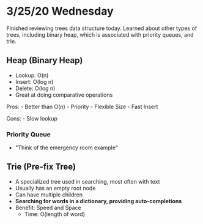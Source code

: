 # 3/25/20 Wednesday 

Finished reviewing trees data structure today. Learned about other types of trees, including binary heap, which is associated with priority queues, and trie. 

## Heap (Binary Heap)
  - Lookup: O(n)
  - Insert: O(log n)
  - Delete: O(log n)
  - Great at doing comparative operations

  Pros:
    - Better than O(n)
    - Priority
    - Flexible Size
    - Fast Insert

  Cons:
    - Slow lookup

### Priority Queue
  - "Think of the emergency room example"

## Trie (Pre-fix Tree)
  - A specialized tree used in searching, most often with text
  - Usually has an empty root node 
  - Can have multiple children
  - **Searching for words in a dictionary, providing auto-completions**
  - Benefit: Speed and Space 
    - Time: O(length of word)

